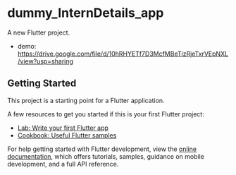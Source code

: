 # dummy_InternDetails_app

A new Flutter project.
- demo: https://drive.google.com/file/d/10hRHYETf7D3McfMBeTizRjeTxrVEpNXL/view?usp=sharing

## Getting Started

This project is a starting point for a Flutter application.

A few resources to get you started if this is your first Flutter project:

- [Lab: Write your first Flutter app](https://docs.flutter.dev/get-started/codelab)
- [Cookbook: Useful Flutter samples](https://docs.flutter.dev/cookbook)

For help getting started with Flutter development, view the
[online documentation](https://docs.flutter.dev/), which offers tutorials,
samples, guidance on mobile development, and a full API reference.
